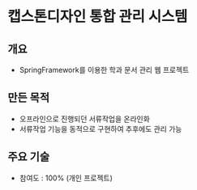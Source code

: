 # 캡스톤디자인 통합 관리 시스템
## 개요
- SpringFramework를 이용한 학과 문서 관리 웹 프로젝트

## 만든 목적
- 오프라인으로 진행되던 서류작업을 온라인화
- 서류작업 기능을 동적으로 구현하여 추후에도 관리 가능

## 주요 기술
- 참여도 : 100% (개인 프로젝트)
